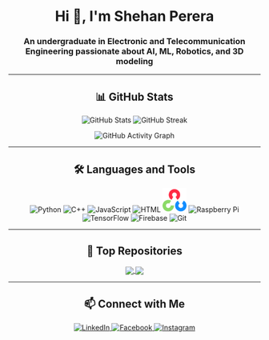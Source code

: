 <h1 align="center">Hi 👋, I'm Shehan Perera</h1>
<h3 align="center">An undergraduate in Electronic and Telecommunication Engineering passionate about AI, ML, Robotics, and 3D modeling</h3>


---

<h2 align="center">📊 GitHub Stats</h2>

<p align="center">
  <img src="https://github-readme-stats.vercel.app/api?username=ShehanPer&show_icons=true&theme=dark" alt="GitHub Stats" width="48%" />
  <img src="https://github-readme-streak-stats.herokuapp.com/?user=ShehanPer&theme=dark" alt="GitHub Streak" width="48%" />
</p>

<p align="center">
  <img src="https://github-readme-activity-graph.vercel.app/graph?username=ShehanPer&theme=github-dark" alt="GitHub Activity Graph" />
</p>

---

<h2 align="center">🛠️ Languages and Tools</h2>

<p align="center">
  <img src="https://cdn.jsdelivr.net/gh/devicons/devicon/icons/python/python-original.svg" alt="Python" width="48" />
  <img src="https://cdn.jsdelivr.net/gh/devicons/devicon/icons/cplusplus/cplusplus-original.svg" alt="C++" width="48" />
  <img src="https://cdn.jsdelivr.net/gh/devicons/devicon/icons/javascript/javascript-original.svg" alt="JavaScript" width="48" />
  <img src="https://cdn.jsdelivr.net/gh/devicons/devicon/icons/html5/html5-original.svg" alt="HTML" width="48" />
  <img src="https://raw.githubusercontent.com/devicons/devicon/master/icons/opencv/opencv-original.svg" alt="OpenCV" width="48" />
  <img src="https://cdn.jsdelivr.net/gh/devicons/devicon/icons/raspberrypi/raspberrypi-original.svg" alt="Raspberry Pi" width="48" />
  <img src="https://cdn.jsdelivr.net/gh/devicons/devicon/icons/tensorflow/tensorflow-original.svg" alt="TensorFlow" width="48" />
  <img src="https://cdn.jsdelivr.net/gh/devicons/devicon/icons/firebase/firebase-plain.svg" alt="Firebase" width="48" />
  <img src="https://cdn.jsdelivr.net/gh/devicons/devicon/icons/git/git-original.svg" alt="Git" width="48" />
</p>

---

<h2 align="center">🌟 Top Repositories</h2>

<p align="center">
  <a href="https://github.com/ShehanPer/PCB_defect_detection.git">
    <img align="center" src="https://github-readme-stats.vercel.app/api/pin/?username=ShehanPer&repo=PCB_defect_detection&theme=dark" />
  </a>
  <a href="https://github.com/ShehanPer/Freelanz-AI-Agent.git">
    <img align="center" src="https://github-readme-stats.vercel.app/api/pin/?username=ShehanPer&repo=Freelanz-AI-Agent&theme=dark" />
  </a>
</p>

---

<h2 align="center">📫 Connect with Me</h2>

<p align="center">
  <a href="https://www.linkedin.com/in/shehan-perera-b06697274/" target="_blank">
    <img src="https://img.shields.io/badge/LinkedIn-0A66C2?style=for-the-badge&logo=linkedin&logoColor=white" alt="LinkedIn" />
  </a>
  <a href="https://www.facebook.com/?form=MT00M3" target="_blank">
    <img src="https://img.shields.io/badge/Facebook-1877F2?style=for-the-badge&logo=facebook&logoColor=white" alt="Facebook" />
  </a>
  <a href="https://www.instagram.com/" target="_blank">
    <img src="https://img.shields.io/badge/Instagram-E4405F?style=for-the-badge&logo=instagram&logoColor=white" alt="Instagram" />
  </a>
</p>

